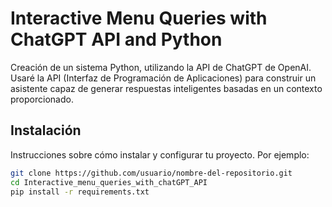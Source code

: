 # Interactive Menu Queries with ChatGPT API and Python

Creación de un sistema Python, utilizando la API  de ChatGPT de OpenAI. Usaré la API (Interfaz de Programación de Aplicaciones) para construir un asistente capaz de generar respuestas inteligentes basadas en un contexto proporcionado.


## Instalación

Instrucciones sobre cómo instalar y configurar tu proyecto. Por ejemplo:

```bash
git clone https://github.com/usuario/nombre-del-repositorio.git
cd Interactive_menu_queries_with_chatGPT_API
pip install -r requirements.txt